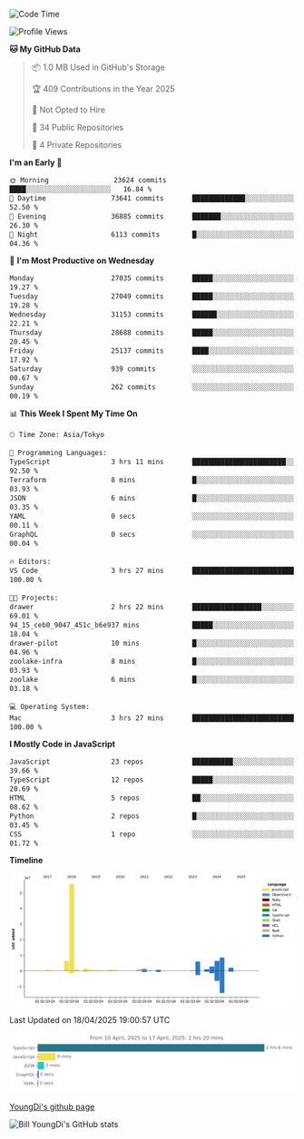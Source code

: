 <!--START_SECTION:waka-->
![Code Time](http://img.shields.io/badge/Code%20Time-1%2C278%20hrs%2050%20mins-blue)

![Profile Views](http://img.shields.io/badge/Profile%20Views-0-blue)

**🐱 My GitHub Data** 

> 📦 1.0 MB Used in GitHub's Storage 
 > 
> 🏆 409 Contributions in the Year 2025
 > 
> 🚫 Not Opted to Hire
 > 
> 📜 34 Public Repositories 
 > 
> 🔑 4 Private Repositories 
 > 
**I'm an Early 🐤** 

```text
🌞 Morning                23624 commits       ████░░░░░░░░░░░░░░░░░░░░░   16.84 % 
🌆 Daytime                73641 commits       █████████████░░░░░░░░░░░░   52.50 % 
🌃 Evening                36885 commits       ███████░░░░░░░░░░░░░░░░░░   26.30 % 
🌙 Night                  6113 commits        █░░░░░░░░░░░░░░░░░░░░░░░░   04.36 % 
```
📅 **I'm Most Productive on Wednesday** 

```text
Monday                   27035 commits       █████░░░░░░░░░░░░░░░░░░░░   19.27 % 
Tuesday                  27049 commits       █████░░░░░░░░░░░░░░░░░░░░   19.28 % 
Wednesday                31153 commits       ██████░░░░░░░░░░░░░░░░░░░   22.21 % 
Thursday                 28688 commits       █████░░░░░░░░░░░░░░░░░░░░   20.45 % 
Friday                   25137 commits       ████░░░░░░░░░░░░░░░░░░░░░   17.92 % 
Saturday                 939 commits         ░░░░░░░░░░░░░░░░░░░░░░░░░   00.67 % 
Sunday                   262 commits         ░░░░░░░░░░░░░░░░░░░░░░░░░   00.19 % 
```


📊 **This Week I Spent My Time On** 

```text
🕑︎ Time Zone: Asia/Tokyo

💬 Programming Languages: 
TypeScript               3 hrs 11 mins       ███████████████████████░░   92.50 % 
Terraform                8 mins              █░░░░░░░░░░░░░░░░░░░░░░░░   03.93 % 
JSON                     6 mins              █░░░░░░░░░░░░░░░░░░░░░░░░   03.35 % 
YAML                     0 secs              ░░░░░░░░░░░░░░░░░░░░░░░░░   00.11 % 
GraphQL                  0 secs              ░░░░░░░░░░░░░░░░░░░░░░░░░   00.04 % 

🔥 Editors: 
VS Code                  3 hrs 27 mins       █████████████████████████   100.00 % 

🐱‍💻 Projects: 
drawer                   2 hrs 22 mins       █████████████████░░░░░░░░   69.01 % 
94_15_ceb0_9047_451c_b6e937 mins             █████░░░░░░░░░░░░░░░░░░░░   18.04 % 
drawer-pilot             10 mins             █░░░░░░░░░░░░░░░░░░░░░░░░   04.96 % 
zoolake-infra            8 mins              █░░░░░░░░░░░░░░░░░░░░░░░░   03.93 % 
zoolake                  6 mins              █░░░░░░░░░░░░░░░░░░░░░░░░   03.18 % 

💻 Operating System: 
Mac                      3 hrs 27 mins       █████████████████████████   100.00 % 
```

**I Mostly Code in JavaScript** 

```text
JavaScript               23 repos            ██████████░░░░░░░░░░░░░░░   39.66 % 
TypeScript               12 repos            █████░░░░░░░░░░░░░░░░░░░░   20.69 % 
HTML                     5 repos             ██░░░░░░░░░░░░░░░░░░░░░░░   08.62 % 
Python                   2 repos             █░░░░░░░░░░░░░░░░░░░░░░░░   03.45 % 
CSS                      1 repo              ░░░░░░░░░░░░░░░░░░░░░░░░░   01.72 % 
```



**Timeline**

![Lines of Code chart](https://raw.githubusercontent.com/Youngdi/Youngdi/master/assets/bar_graph.png)


 Last Updated on 18/04/2025 19:00:57 UTC
<!--END_SECTION:waka-->

![wakatime](./images/stat.svg)

[YoungDi's github page](https://youngdi.github.io)

![Bill YoungDi's GitHub stats](https://github-readme-stats.vercel.app/api?username=youngdi&count_private=true&show_icons=true)
